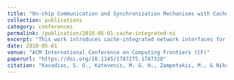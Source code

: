 ```yaml
---
title: "On-chip Communication and Synchronization Mechanisms with Cache-Integrated Network Interfaces"
collection: publications
category: conferences
permalink: /publication/2010-05-01-cache-integrated-ni
excerpt: "This work introduces cache-integrated network interfaces for on-chip communication and synchronization in multicore processors, combining the strengths of scratchpad memory and cache-based systems."
date: 2010-05-01
venue: "ACM International Conference on Computing Frontiers (CF)"
paperurl: "https://doi.org/10.1145/1787275.1787328"
citation: "Kavadias, S. G., Katevenis, M. G. H., Zampetakis, M., & Nikolopoulos, D. S. (2010). \"On-chip Communication and Synchronization Mechanisms with Cache-Integrated Network Interfaces.\" *CF '10*, 217–226. https://doi.org/10.1145/1787275.1787328"
---
```

